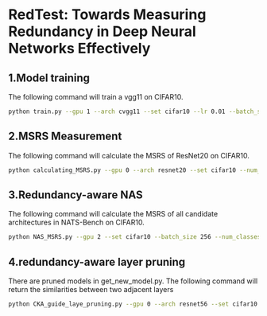 # RedTest: Towards Measuring Redundancy in Deep Neural Networks Effectively

## 1.Model training
The following command will train a vgg11 on CIFAR10.
```bash
python train.py --gpu 1 --arch cvgg11 --set cifar10 --lr 0.01 --batch_size 256 --weight_decay 0.005 --epochs 150 --lr_decay_step 50,100  --num_classes 10
```

## 2.MSRS Measurement
The following command will calculate the MSRS of ResNet20 on CIFAR10.
```bash
python calculating_MSRS.py --gpu 0 --arch resnet20 --set cifar10 --num_classes 10 --batch_size 256 --pretrained  --evaluate
```

## 3.Redundancy-aware NAS
The following command will calculate the MSRS of all candidate architectures in NATS-Bench on CIFAR10.
```bash
python NAS_MSRS.py --gpu 2 --set cifar10 --batch_size 256 --num_classes 10
```

## 4.redundancy-aware layer pruning 
There are pruned models in get_new_model.py. The following command will return the similarities between two adjacent layers
```bash
python CKA_guide_laye_pruning.py --gpu 0 --arch resnet56 --set cifar10 --num_classes 10 --batch_size 256 --pretrained  --evaluate
```

